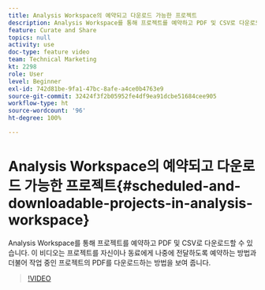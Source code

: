 ```yaml
---
title: Analysis Workspace의 예약되고 다운로드 가능한 프로젝트
description: Analysis Workspace를 통해 프로젝트를 예약하고 PDF 및 CSV로 다운로드할 수 있습니다. 이 비디오는 프로젝트를 자신이나 동료에게 나중에 전달하도록 예약하는 방법과 더불어 작업 중인 프로젝트의 PDF를 다운로드하는 방법을 보여 줍니다.
feature: Curate and Share
topics: null
activity: use
doc-type: feature video
team: Technical Marketing
kt: 2298
role: User
level: Beginner
exl-id: 742d81be-9fa1-47bc-8afe-a4ce0b4763e9
source-git-commit: 32424f3f2b05952fe4df9ea91dcbe51684cee905
workflow-type: ht
source-wordcount: '96'
ht-degree: 100%

---
```


# Analysis Workspace의 예약되고 다운로드 가능한 프로젝트{#scheduled-and-downloadable-projects-in-analysis-workspace}

Analysis Workspace를 통해 프로젝트를 예약하고 PDF 및 CSV로 다운로드할 수 있습니다. 이 비디오는 프로젝트를 자신이나 동료에게 나중에 전달하도록 예약하는 방법과 더불어 작업 중인 프로젝트의 PDF를 다운로드하는 방법을 보여 줍니다.

>[!VIDEO](https://video.tv.adobe.com/v/24709/?quality=12)
